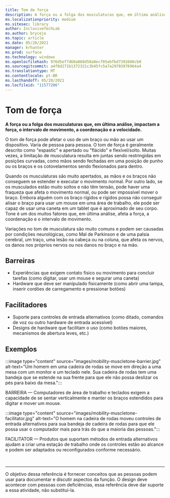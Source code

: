 ```yaml
---
title: Tom de força
description: A força ou a folga dos musculaturas que, em última análise, impactam a força, o intervalo de movimento, a coordenação e a velocidade
ms.localizationpriority: medium
ms.sitesec: library
author: InclusiveTechLab
ms.author: brycejo
ms.topic: article
ms.date: 05/20/2021
manager: krhunter
ms.prod: surface
ms.technology: windows
ms.openlocfilehash: 976d5ef7d60a868d58a0ecf85ebfbd7392686cb0
ms.sourcegitcommit: a4f8d271b1372321c3b45fc5a7a29703976964a4
ms.translationtype: MT
ms.contentlocale: pt-BR
ms.lasthandoff: 05/20/2021
ms.locfileid: "11577206"
---
```

# <a name="muscle-tone"></a>Tom de força

**A força ou a folga dos musculaturas que, em última análise, impactam a força, o intervalo de movimento, a coordenação e a velocidade.**

O tom de força pode afetar o uso de um braço ou mão ao usar um dispositivo. Varia de pessoa para pessoa. O tom de força é geralmente descrito como "espastic" e apertado ou "flácido" e flexível/solto. Muitas vezes, a limitação de musculatura resulta em juntas sendo restringidas em posições curvadas, como mãos sendo fechadas em uma posição de punho ou os braços e os cotovelamentos sendo flexionados para dentro.

Quando os musculaturas são muito apertados, as mãos e os braços não conseguem se estender e executar o movimento normal. Por outro lado, se os musculados estão muito soltos e não têm tensão, pode haver uma fraqueza que afeta o movimento normal, ou pode ser impossível mover o braço. Embora alguém com os braço rígidos e rígidos possa não conseguir alisar o braço para usar um mouse em uma área de trabalho, ele pode ser capaz de usar uma caneta em um tablet que é aproximado de seu corpo. Tone é um dos muitos fatores que, em última análise, afeta a força, a coordenação e o intervalo de movimento.

Variações no tom de musculatura são muito comuns e podem ser causadas por condições neurológicas, como Mal de Parkinson e de uma palsia cerebral, um traço, uma lesão na cabeça ou na coluna, que afeta os nervos, os danos nos próprios nervos ou nos danos no braço e na mão.

## <a name="barriers"></a>Barreiras
* Experiências que exigem contato físico ou movimento para concluir tarefas (como digitar, usar um mouse e segurar uma caneta)
* Hardware que deve ser manipulado fisicamente (como abrir uma tampa, inserir cordões de carregamento e pressionar botões)

## <a name="facilitators"></a>Facilitadores
* Suporte para controles de entrada alternativos (como ditado, comandos de voz ou outro hardware de entrada acessível)
* Designs de hardware que facilitam o uso (como botões maiores, mecanismos de abertura leves, etc.)

## <a name="examples"></a>Exemplos

:::image type="content" source="images/mobility-muscletone-barrier.jpg" alt-text="Um homem em uma cadeira de rodas se move em direção a uma mesa com um monitor e um teclado nele. Sua cadeira de rodas tem uma bandeja que se estende na sua frente para que ele não possa deslizar os pés para baixo da mesa.":::

BARREIRA — Computadores de área de trabalho e teclados exigem a capacidade de se sentar verticalmente e manter os braços estendidos para digitar e mover um mouse.

:::image type="content" source="images/mobility-muscletone-facilitator.jpg" alt-text="O homem na cadeira de rodas moveu controles de entrada alternativos para sua bandeja de cadeira de rodas para que ele possa usar o computador mais para trás do que a maioria das pessoas.":::

FACILITATOR — Produtos que suportam métodos de entrada alternativos ajudam a criar uma estação de trabalho onde os controles estão ao alcance e podem ser adaptados ou reconfigurados conforme necessário.


&nbsp;

[comment]: # (Instrução Footer)
___
O objetivo dessa referência é fornecer conceitos que as pessoas podem usar para documentar e discutir aspectos da função. O design deve acontecer com pessoas com deficiências, essa referência deve dar suporte a essa atividade, não substituí-la. 